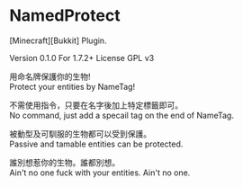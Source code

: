 NamedProtect
============

[Minecraft][Bukkit] Plugin.

Version 0.1.0
For 1.7.2+
License GPL v3

用命名牌保護你的生物! <br />
Protect your entities by NameTag!

不需使用指令，只要在名字後加上特定標籤即可。<br />
 No command, just add a specail tag on the end of NameTag.

被動型及可馴服的生物都可以受到保護。<br />
Passive and tamable entities can be protected.

誰別想惹你的生物。誰都別想。<br />
Ain't no one fuck with your entities. Ain't no one.